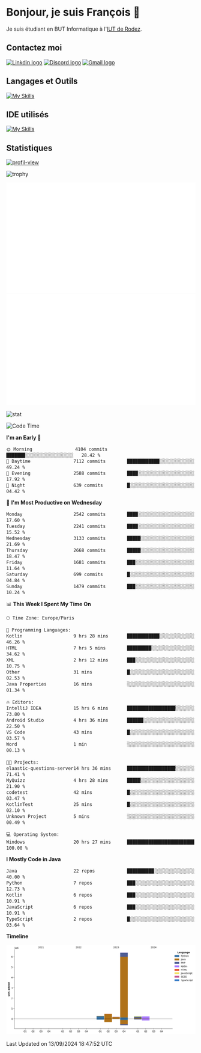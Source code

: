 # Bonjour, je suis François 👋

Je suis étudiant en BUT Informatique à l'[IUT de Rodez](https://iut-rodez.fr).

## Contactez moi

<p>
<a href="https://www.linkedin.com/in/fran%C3%A7ois-de-saint-palais-00985327a/" target="blank"><img src="https://img.shields.io/badge/LinkedIn-0077B5?style=for-the-badge&logo=linkedin&logoColor=white" alt="Linkdin logo"/></a>
<a href="https://discord.gg/francis389" target="blank"><img src="https://img.shields.io/badge/Discord-7289DA?style=for-the-badge&logo=discord&logoColor=white" alt="Discord logo" /></a>
<a href="mailto:francois-sp@gmx.fr" target="blank"><img src="https://img.shields.io/badge/Gmail-D14836?style=for-the-badge&logo=gmail&logoColor=white" alt="Gmail logo"/></a> 
</p>

## Langages et Outils

[![My Skills](https://skillicons.dev/icons?i=java,py,kotlin,spring,git,html,css,sass,svelte,vue,angular,react,bootstrap,ts,jquery,js,php,mysql,sqlite,grafana,linux,windows,figma,postman)](https://skillicons.dev)

## IDE utilisés

[![My Skills](https://skillicons.dev/icons?i=idea,phpstorm,pycharm,androidstudio,vscode,webstorm,eclipse)](https://skillicons.dev)

## Statistiques

[![profil-view](https://komarev.com/ghpvc/?username=francois389&label=Profile%20views&color=0e75b6&style=flat)](https://github.com/ryo-ma/github-profile-trophy)

![trophy](https://github-profile-trophy.vercel.app/?username=Francois389&theme=onedark&column=-1)

![top-lang](https://raw.githubusercontent.com/Francois389/github-stat/master/generated/languages.svg#gh-dark-mode-only)
![](https://raw.githubusercontent.com/Francois389/github-stat/master/generated/overview.svg#gh-dark-mode-only)

![stat](https://github-readme-stats.vercel.app/api?username=francois389&show_icons=true&locale=fr&theme=onedark)

<!--START_SECTION:waka-->
![Code Time](http://img.shields.io/badge/Code%20Time-321%20hrs%2029%20mins-blue)

**I'm an Early 🐤** 

```text
🌞 Morning                4104 commits        ███████░░░░░░░░░░░░░░░░░░   28.42 % 
🌆 Daytime                7112 commits        ████████████░░░░░░░░░░░░░   49.24 % 
🌃 Evening                2588 commits        ████░░░░░░░░░░░░░░░░░░░░░   17.92 % 
🌙 Night                  639 commits         █░░░░░░░░░░░░░░░░░░░░░░░░   04.42 % 
```
📅 **I'm Most Productive on Wednesday** 

```text
Monday                   2542 commits        ████░░░░░░░░░░░░░░░░░░░░░   17.60 % 
Tuesday                  2241 commits        ████░░░░░░░░░░░░░░░░░░░░░   15.52 % 
Wednesday                3133 commits        █████░░░░░░░░░░░░░░░░░░░░   21.69 % 
Thursday                 2668 commits        █████░░░░░░░░░░░░░░░░░░░░   18.47 % 
Friday                   1681 commits        ███░░░░░░░░░░░░░░░░░░░░░░   11.64 % 
Saturday                 699 commits         █░░░░░░░░░░░░░░░░░░░░░░░░   04.84 % 
Sunday                   1479 commits        ███░░░░░░░░░░░░░░░░░░░░░░   10.24 % 
```


📊 **This Week I Spent My Time On** 

```text
🕑︎ Time Zone: Europe/Paris

💬 Programming Languages: 
Kotlin                   9 hrs 28 mins       ████████████░░░░░░░░░░░░░   46.26 % 
HTML                     7 hrs 5 mins        █████████░░░░░░░░░░░░░░░░   34.62 % 
XML                      2 hrs 12 mins       ███░░░░░░░░░░░░░░░░░░░░░░   10.75 % 
Other                    31 mins             █░░░░░░░░░░░░░░░░░░░░░░░░   02.53 % 
Java Properties          16 mins             ░░░░░░░░░░░░░░░░░░░░░░░░░   01.34 % 

🔥 Editors: 
IntelliJ IDEA            15 hrs 6 mins       ██████████████████░░░░░░░   73.80 % 
Android Studio           4 hrs 36 mins       ██████░░░░░░░░░░░░░░░░░░░   22.50 % 
VS Code                  43 mins             █░░░░░░░░░░░░░░░░░░░░░░░░   03.57 % 
Word                     1 min               ░░░░░░░░░░░░░░░░░░░░░░░░░   00.13 % 

🐱‍💻 Projects: 
elaastic-questions-server14 hrs 36 mins      ██████████████████░░░░░░░   71.41 % 
MyQuizz                  4 hrs 28 mins       █████░░░░░░░░░░░░░░░░░░░░   21.90 % 
codetest                 42 mins             █░░░░░░░░░░░░░░░░░░░░░░░░   03.47 % 
KotlinTest               25 mins             █░░░░░░░░░░░░░░░░░░░░░░░░   02.10 % 
Unknown Project          5 mins              ░░░░░░░░░░░░░░░░░░░░░░░░░   00.49 % 

💻 Operating System: 
Windows                  20 hrs 27 mins      █████████████████████████   100.00 % 
```

**I Mostly Code in Java** 

```text
Java                     22 repos            ██████████░░░░░░░░░░░░░░░   40.00 % 
Python                   7 repos             ███░░░░░░░░░░░░░░░░░░░░░░   12.73 % 
Kotlin                   6 repos             ███░░░░░░░░░░░░░░░░░░░░░░   10.91 % 
JavaScript               6 repos             ███░░░░░░░░░░░░░░░░░░░░░░   10.91 % 
TypeScript               2 repos             █░░░░░░░░░░░░░░░░░░░░░░░░   03.64 % 
```



**Timeline**

![Lines of Code chart](https://raw.githubusercontent.com/Francois389/Francois389/main/assets/bar_graph.png)


 Last Updated on 13/09/2024 18:47:52 UTC
<!--END_SECTION:waka-->
